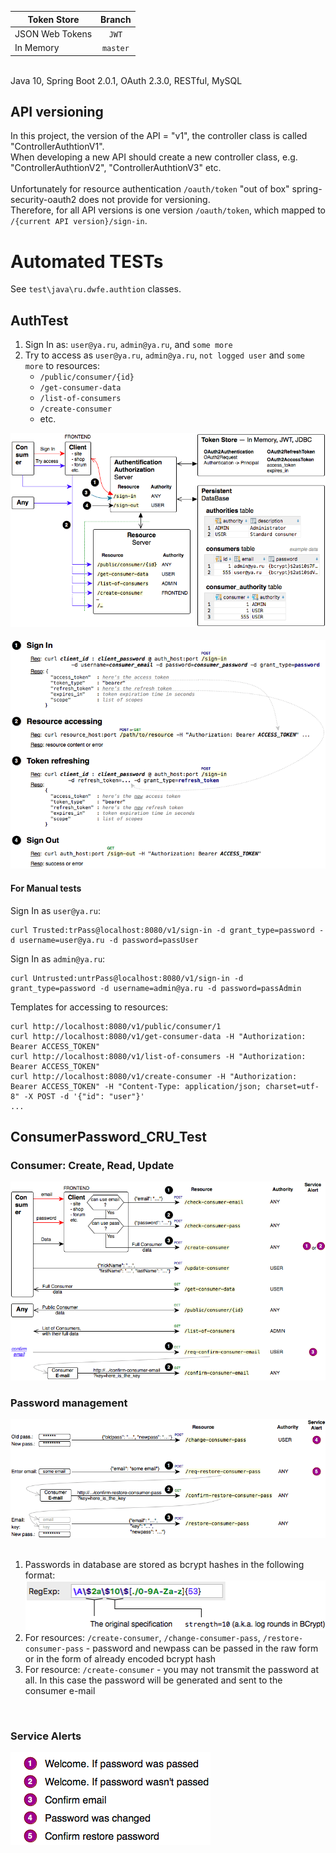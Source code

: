 | Token Store          | Branch        |
|----------------------|:-------------:|
| JSON Web Tokens      | `JWT`         |
| In Memory            | `master`      |
<br>
Java 10, Spring Boot 2.0.1, OAuth 2.3.0, RESTful, MySQL<br>

## API versioning
In this project, the version of the API = "v1", the controller class is called "ControllerAuthtionV1".<br>
When developing a new API should create a new controller class, e.g. "ControllerAuthtionV2", "ControllerAuthtionV3" etc.<br><br>
Unfortunately for resource authentication `/oauth/token` "out of box" spring-security-oauth2 does not provide for versioning.<br>
Therefore, for all API versions is one version `/oauth/token`, which mapped to `/{current API version}/sign-in`.

# Automated TESTs
See `test\java\ru.dwfe.authtion` classes.

## AuthTest
1. Sign In as: `user@ya.ru`, `admin@ya.ru`, and `some more`
2. Try to access as `user@ya.ru`, `admin@ya.ru`, `not logged user` and `some more` to resources:
   * `/public/consumer/{id}`
   * `/get-consumer-data`
   * `/list-of-consumers`
   * `/create-consumer`
   * etc.

![AuthTest_pic](./img/AuthTest_pic.png)<br>
<br>
![AuthTest_RespReq](./img/AuthTest_RespReq.png)

#### For Manual tests
Sign In as `user@ya.ru`:
```
curl Trusted:trPass@localhost:8080/v1/sign-in -d grant_type=password -d username=user@ya.ru -d password=passUser
```

Sign In as `admin@ya.ru`:
```
curl Untrusted:untrPass@localhost:8080/v1/sign-in -d grant_type=password -d username=admin@ya.ru -d password=passAdmin
```

Templates for accessing to resources:
```
curl http://localhost:8080/v1/public/consumer/1
curl http://localhost:8080/v1/get-consumer-data -H "Authorization: Bearer ACCESS_TOKEN"
curl http://localhost:8080/v1/list-of-consumers -H "Authorization: Bearer ACCESS_TOKEN"
curl http://localhost:8080/v1/create-consumer -H "Authorization: Bearer ACCESS_TOKEN" -H "Content-Type: application/json; charset=utf-8" -X POST -d '{"id": "user"}'
...
```

## ConsumerPassword_CRU_Test

### Consumer: Create, Read, Update
![ConsumerPassword_CRU_Test_Consumer](./img/ConsumerPassword_CRU_Test_Consumer.png)<br>

### Password management
![ConsumerPassword_CRU_Test_Password](./img/ConsumerPassword_CRU_Test_Password.png)<br>
<br>
1. Passwords in database are stored as bcrypt hashes in the following format:<br>
![Authtion_brypt_regexp](./img/Authtion_brypt_regexp.png)
2. For resources: `/create-consumer`, `/change-consumer-pass`, `/restore-consumer-pass` - password and newpass can be passed in the raw form or in the form of already encoded bcrypt hash
3. For resource: `/create-consumer` - you may not transmit the password at all. In this case the password will be generated and sent to the consumer e-mail
<br>

### Service Alerts
![ServiceAlerts](./img/ServiceAlerts.png)<br>

